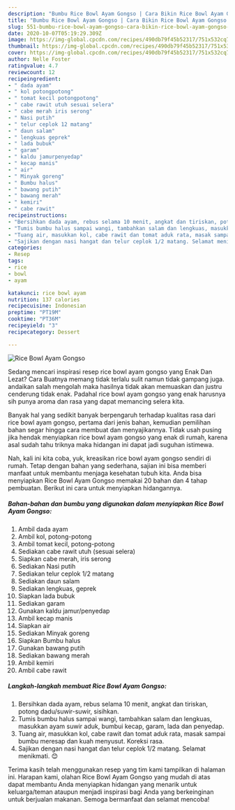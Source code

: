 ```yaml
---
description: "Bumbu Rice Bowl Ayam Gongso | Cara Bikin Rice Bowl Ayam Gongso Yang Enak Banget"
title: "Bumbu Rice Bowl Ayam Gongso | Cara Bikin Rice Bowl Ayam Gongso Yang Enak Banget"
slug: 551-bumbu-rice-bowl-ayam-gongso-cara-bikin-rice-bowl-ayam-gongso-yang-enak-banget
date: 2020-10-07T05:19:29.309Z
image: https://img-global.cpcdn.com/recipes/490db79f45b52317/751x532cq70/rice-bowl-ayam-gongso-foto-resep-utama.jpg
thumbnail: https://img-global.cpcdn.com/recipes/490db79f45b52317/751x532cq70/rice-bowl-ayam-gongso-foto-resep-utama.jpg
cover: https://img-global.cpcdn.com/recipes/490db79f45b52317/751x532cq70/rice-bowl-ayam-gongso-foto-resep-utama.jpg
author: Nelle Foster
ratingvalue: 4.7
reviewcount: 12
recipeingredient:
- " dada ayam"
- " kol potongpotong"
- " tomat kecil potongpotong"
- " cabe rawit utuh sesuai selera"
- " cabe merah iris serong"
- " Nasi putih"
- " telur ceplok 12 matang"
- " daun salam"
- " lengkuas geprek"
- " lada bubuk"
- " garam"
- " kaldu jamurpenyedap"
- " kecap manis"
- " air"
- " Minyak goreng"
- " Bumbu halus"
- " bawang putih"
- " bawang merah"
- " kemiri"
- " cabe rawit"
recipeinstructions:
- "Bersihkan dada ayam, rebus selama 10 menit, angkat dan tiriskan, potong dadu/suwir-suwir, sisihkan."
- "Tumis bumbu halus sampai wangi, tambahkan salam dan lengkuas, masukkan ayam suwir aduk, bumbui kecap, garam, lada dan penyedap."
- "Tuang air, masukkan kol, cabe rawit dan tomat aduk rata, masak sampai bumbu meresap dan kuah menyusut. Koreksi rasa."
- "Sajikan dengan nasi hangat dan telur ceplok 1/2 matang. Selamat menikmati. 😊"
categories:
- Resep
tags:
- rice
- bowl
- ayam

katakunci: rice bowl ayam 
nutrition: 137 calories
recipecuisine: Indonesian
preptime: "PT19M"
cooktime: "PT36M"
recipeyield: "3"
recipecategory: Dessert

---
```



![Rice Bowl Ayam Gongso](https://img-global.cpcdn.com/recipes/490db79f45b52317/751x532cq70/rice-bowl-ayam-gongso-foto-resep-utama.jpg)

Sedang mencari inspirasi resep rice bowl ayam gongso yang Enak Dan Lezat? Cara Buatnya memang tidak terlalu sulit namun tidak gampang juga. andaikan salah mengolah maka hasilnya tidak akan memuaskan dan justru cenderung tidak enak. Padahal rice bowl ayam gongso yang enak harusnya sih punya aroma dan rasa yang dapat memancing selera kita.



Banyak hal yang sedikit banyak berpengaruh terhadap kualitas rasa dari rice bowl ayam gongso, pertama dari jenis bahan, kemudian pemilihan bahan segar hingga cara membuat dan menyajikannya. Tidak usah pusing jika hendak menyiapkan rice bowl ayam gongso yang enak di rumah, karena asal sudah tahu triknya maka hidangan ini dapat jadi suguhan istimewa.


Nah, kali ini kita coba, yuk, kreasikan rice bowl ayam gongso sendiri di rumah. Tetap dengan bahan yang sederhana, sajian ini bisa memberi manfaat untuk membantu menjaga kesehatan tubuh kita. Anda bisa menyiapkan Rice Bowl Ayam Gongso memakai 20 bahan dan 4 tahap pembuatan. Berikut ini cara untuk menyiapkan hidangannya.

<!--inarticleads1-->

##### Bahan-bahan dan bumbu yang digunakan dalam menyiapkan Rice Bowl Ayam Gongso:

1. Ambil  dada ayam
1. Ambil  kol, potong-potong
1. Ambil  tomat kecil, potong-potong
1. Sediakan  cabe rawit utuh (sesuai selera)
1. Siapkan  cabe merah, iris serong
1. Sediakan  Nasi putih
1. Sediakan  telur ceplok 1/2 matang
1. Sediakan  daun salam
1. Sediakan  lengkuas, geprek
1. Siapkan  lada bubuk
1. Sediakan  garam
1. Gunakan  kaldu jamur/penyedap
1. Ambil  kecap manis
1. Siapkan  air
1. Sediakan  Minyak goreng
1. Siapkan  Bumbu halus
1. Gunakan  bawang putih
1. Sediakan  bawang merah
1. Ambil  kemiri
1. Ambil  cabe rawit




<!--inarticleads2-->

##### Langkah-langkah membuat Rice Bowl Ayam Gongso:

1. Bersihkan dada ayam, rebus selama 10 menit, angkat dan tiriskan, potong dadu/suwir-suwir, sisihkan.
1. Tumis bumbu halus sampai wangi, tambahkan salam dan lengkuas, masukkan ayam suwir aduk, bumbui kecap, garam, lada dan penyedap.
1. Tuang air, masukkan kol, cabe rawit dan tomat aduk rata, masak sampai bumbu meresap dan kuah menyusut. Koreksi rasa.
1. Sajikan dengan nasi hangat dan telur ceplok 1/2 matang. Selamat menikmati. 😊




Terima kasih telah menggunakan resep yang tim kami tampilkan di halaman ini. Harapan kami, olahan Rice Bowl Ayam Gongso yang mudah di atas dapat membantu Anda menyiapkan hidangan yang menarik untuk keluarga/teman ataupun menjadi inspirasi bagi Anda yang berkeinginan untuk berjualan makanan. Semoga bermanfaat dan selamat mencoba!
